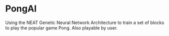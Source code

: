 # PongAI
Using the NEAT Genetic Neural Network Architecture to train a set of blocks to play the popular game Pong. Also playable by user.
